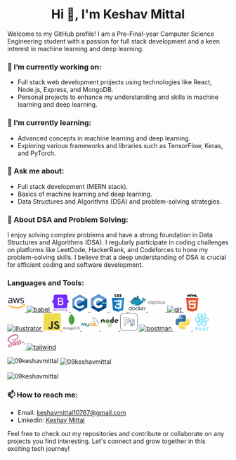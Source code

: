 <h1 align="center">Hi 👋, I'm Keshav Mittal</h1>
<!--
**09KeshavMittal/09KeshavMittal** is a ✨ _special_ ✨ repository because its `README.md` (this file) appears on your GitHub profile.
-->
Welcome to my GitHub profile! I am a Pre-Final-year Computer Science Engineering student with a passion for full stack development and a keen interest in machine learning and deep learning.

### 🔭 I’m currently working on:
- Full stack web development projects using technologies like React, Node.js, Express, and MongoDB.
- Personal projects to enhance my understanding and skills in machine learning and deep learning.

### 🌱 I’m currently learning:
- Advanced concepts in machine learning and deep learning.
- Exploring various frameworks and libraries such as TensorFlow, Keras, and PyTorch.

### 💬 Ask me about:
- Full stack development (MERN stack).
- Basics of machine learning and deep learning.
- Data Structures and Algorithms (DSA) and problem-solving strategies.

### 🧩 About DSA and Problem Solving:
I enjoy solving complex problems and have a strong foundation in Data Structures and Algorithms (DSA). I regularly participate in coding challenges on platforms like LeetCode, HackerRank, and Codeforces to hone my problem-solving skills. I believe that a deep understanding of DSA is crucial for efficient coding and software development.



<h3 align="left">Languages and Tools:</h3>
<p align="left"> <a href="https://aws.amazon.com" target="_blank" rel="noreferrer"> <img src="https://raw.githubusercontent.com/devicons/devicon/master/icons/amazonwebservices/amazonwebservices-original-wordmark.svg" alt="aws" width="40" height="40"/> </a> <a href="https://babeljs.io/" target="_blank" rel="noreferrer"> <img src="https://www.vectorlogo.zone/logos/babeljs/babeljs-icon.svg" alt="babel" width="40" height="40"/> </a> <a href="https://getbootstrap.com" target="_blank" rel="noreferrer"> <img src="https://raw.githubusercontent.com/devicons/devicon/master/icons/bootstrap/bootstrap-plain-wordmark.svg" alt="bootstrap" width="40" height="40"/> </a> <a href="https://www.cprogramming.com/" target="_blank" rel="noreferrer"> <img src="https://raw.githubusercontent.com/devicons/devicon/master/icons/c/c-original.svg" alt="c" width="40" height="40"/> </a> <a href="https://www.w3schools.com/cpp/" target="_blank" rel="noreferrer"> <img src="https://raw.githubusercontent.com/devicons/devicon/master/icons/cplusplus/cplusplus-original.svg" alt="cplusplus" width="40" height="40"/> </a> <a href="https://www.w3schools.com/css/" target="_blank" rel="noreferrer"> <img src="https://raw.githubusercontent.com/devicons/devicon/master/icons/css3/css3-original-wordmark.svg" alt="css3" width="40" height="40"/> </a> <a href="https://www.docker.com/" target="_blank" rel="noreferrer"> <img src="https://raw.githubusercontent.com/devicons/devicon/master/icons/docker/docker-original-wordmark.svg" alt="docker" width="40" height="40"/> </a> <a href="https://expressjs.com" target="_blank" rel="noreferrer"> <img src="https://raw.githubusercontent.com/devicons/devicon/master/icons/express/express-original-wordmark.svg" alt="express" width="40" height="40"/> </a> <a href="https://git-scm.com/" target="_blank" rel="noreferrer"> <img src="https://www.vectorlogo.zone/logos/git-scm/git-scm-icon.svg" alt="git" width="40" height="40"/> </a> <a href="https://www.w3.org/html/" target="_blank" rel="noreferrer"> <img src="https://raw.githubusercontent.com/devicons/devicon/master/icons/html5/html5-original-wordmark.svg" alt="html5" width="40" height="40"/> </a> <a href="https://www.adobe.com/in/products/illustrator.html" target="_blank" rel="noreferrer"> <img src="https://www.vectorlogo.zone/logos/adobe_illustrator/adobe_illustrator-icon.svg" alt="illustrator" width="40" height="40"/> </a> <a href="https://developer.mozilla.org/en-US/docs/Web/JavaScript" target="_blank" rel="noreferrer"> <img src="https://raw.githubusercontent.com/devicons/devicon/master/icons/javascript/javascript-original.svg" alt="javascript" width="40" height="40"/> </a> <a href="https://www.mongodb.com/" target="_blank" rel="noreferrer"> <img src="https://raw.githubusercontent.com/devicons/devicon/master/icons/mongodb/mongodb-original-wordmark.svg" alt="mongodb" width="40" height="40"/> </a> <a href="https://www.mysql.com/" target="_blank" rel="noreferrer"> <img src="https://raw.githubusercontent.com/devicons/devicon/master/icons/mysql/mysql-original-wordmark.svg" alt="mysql" width="40" height="40"/> </a> <a href="https://nodejs.org" target="_blank" rel="noreferrer"> <img src="https://raw.githubusercontent.com/devicons/devicon/master/icons/nodejs/nodejs-original-wordmark.svg" alt="nodejs" width="40" height="40"/> </a> <a href="https://www.photoshop.com/en" target="_blank" rel="noreferrer"> <img src="https://raw.githubusercontent.com/devicons/devicon/master/icons/photoshop/photoshop-line.svg" alt="photoshop" width="40" height="40"/> </a> <a href="https://postman.com" target="_blank" rel="noreferrer"> <img src="https://www.vectorlogo.zone/logos/getpostman/getpostman-icon.svg" alt="postman" width="40" height="40"/> </a> <a href="https://www.python.org" target="_blank" rel="noreferrer"> <img src="https://raw.githubusercontent.com/devicons/devicon/master/icons/python/python-original.svg" alt="python" width="40" height="40"/> </a> <a href="https://reactjs.org/" target="_blank" rel="noreferrer"> <img src="https://raw.githubusercontent.com/devicons/devicon/master/icons/react/react-original-wordmark.svg" alt="react" width="40" height="40"/> </a> <a href="https://sass-lang.com" target="_blank" rel="noreferrer"> <img src="https://raw.githubusercontent.com/devicons/devicon/master/icons/sass/sass-original.svg" alt="sass" width="40" height="40"/> </a> <a href="https://tailwindcss.com/" target="_blank" rel="noreferrer"> <img src="https://www.vectorlogo.zone/logos/tailwindcss/tailwindcss-icon.svg" alt="tailwind" width="40" height="40"/> </a> </p>

<p><img align="left" src="https://github-readme-stats.vercel.app/api/top-langs?username=09keshavmittal&show_icons=true&locale=en&layout=compact" alt="09keshavmittal" /></p>

<p>&nbsp;<img align="center" src="https://github-readme-stats.vercel.app/api?username=09keshavmittal&show_icons=true&locale=en" alt="09keshavmittal" /></p>

<p><img align="center" src="https://github-readme-streak-stats.herokuapp.com/?user=09keshavmittal&" alt="09keshavmittal" /></p>


### 📫 How to reach me:
- Email: [keshavmittal10767@gmail.com](mailto:keshavmittal10767@gmail.com)
- LinkedIn: [Keshav Mittal](https://www.linkedin.com/in/keshav-mittall/)


<!--
### ⚡ Fun fact:
- I love solving puzzles and playing strategy games in my free time.
-->
Feel free to check out my repositories and contribute or collaborate on any projects you find interesting. Let's connect and grow together in this exciting tech journey!
<!--
![Keshav's GitHub Stats](https://github-readme-stats.vercel.app/api?username=09KeshavMittal&show_icons=true&theme=radical)
-->
